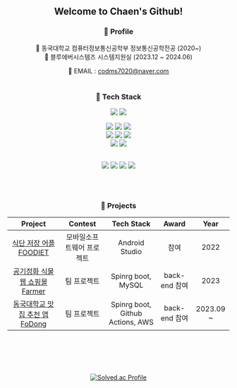 <div align="center">

  ## Welcome to Chaen's Github!

  
  ### 📌 Profile 
 
  🏫 동국대학교 컴퓨터정보통신공학부 정보통신공학전공 (2020~) <br/>
  🏢 블루에버시스템즈 시스템지원실 (2023.12 ~ 2024.06) <br/>
  
  📧 EMAIL : codms7020@naver.com</h6>
  <br><br>
 


<p align="center">
  
   ### 📌 Tech Stack
   <img src="https://img.shields.io/badge/Python-3776AB?style=for-the-badge&logo=Python&logoColor=white"/> <img src="https://img.shields.io/badge/Java-23ED8B00?style=for-the-badge&logo=Java&logoColor=white"/> 
   <br>
   
   <img src="https://img.shields.io/badge/Spring-6DB33F?style=for-the-badge&logo=Spring&logoColor=white"/> <img src="https://img.shields.io/badge/Spring Boot-6DB33F?style=for-the-badge&logo=Spring Boot&logoColor=white"/> 
   <img src="https://img.shields.io/badge/IntelliJ IDEA-EF2D5E?style=for-the-badge&logo=IntelliJ IDEA&logoColor=white"/>
     <br>
   <img src="https://img.shields.io/badge/JPA -FFDC28?style=for-the-badge&logo=JPA&logoColor=white"/> 
   <img src="https://img.shields.io/badge/mysql -4479A1?style=for-the-badge&logo=mysql&logoColor=white"/> 
   <img src="https://img.shields.io/badge/PostgreSQL -4169E1?style=for-the-badge&logo=postgreSQL&logoColor=white"/> 
   <br>
   <img src="https://img.shields.io/badge/Amazon AWS-232F3E?style=for-the-badge&logo=Spring Boot&logoColor=white"/> 
   <img src="https://img.shields.io/badge/amazons3 -1572B6?style=for-the-badge&logo=amazons3&logoColor=white"/> 
   
   <br>
   <img src="https://img.shields.io/badge/github-%23121011?style=for-the-badge&logo=github&logoColor=white"/>
   <img src="https://img.shields.io/badge/GitLab -FC6D26?style=for-the-badge&logo=GitLab&logoColor=white"/> 
   <img src="https://img.shields.io/badge/Notion-FFFFFF?style=for-the-badge&logo=notion&logoColor=black"/> 
   <img src="https://img.shields.io/badge/slack -4A154B?style=for-the-badge&logo=slack&logoColor=white"/> 
  

</p>
<br><br>

<p align="center">
  
   ### 📌 Projects

|                                              Project                                              |               Contest                |       Tech Stack       | Award | Year |
| :-----------------------------------------------------------------------------------------------: | :----------------------------------: | :--------------------: | :---: | :--: |
|  [식단 저장 어플 FOODIET ](https://github.com/Chaeniiiii/MS_Project)  |           모바일소프트웨어 프로젝트           |       Android Studio      | 참여  | 2022 |
|             [공기정화 식물 웹 쇼핑몰 Farmer](https://github.com/TeamProject-Farmer)              |     팀 프로젝트      |          Spinrg boot, MySQL          | back-end 참여 | 2023 |  
|             [동국대학교 맛집 추천 앱 FoDong](https://github.com/KKWJ-DGU/FoDong-SERVER)              |     팀 프로젝트      |          Spinrg boot, Github Actions, AWS           | back-end 참여 | 2023.09 ~ | 
  


</p>
<br><br><br><br>

[![Solved.ac Profile](http://mazassumnida.wtf/api/v2/generate_badge?boj=kce2360)](https://solved.ac/kce2360/)

 </div>
